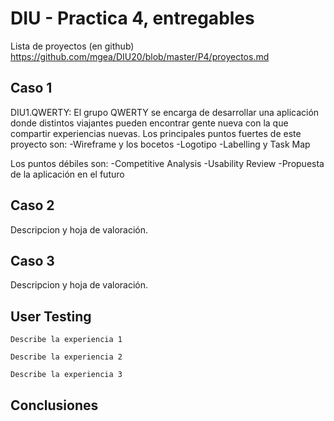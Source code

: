 # DIU - Practica 4, entregables

Lista de proyectos (en github) https://github.com/mgea/DIU20/blob/master/P4/proyectos.md


## Caso 1
DIU1.QWERTY:
El grupo QWERTY se encarga de desarrollar una aplicación donde distintos viajantes pueden encontrar gente nueva con la que 
compartir experiencias nuevas. Los principales puntos fuertes de este proyecto son:
-Wireframe y los bocetos
-Logotipo 
-Labelling y Task Map

Los puntos débiles son:
-Competitive Analysis
-Usability Review
-Propuesta de la aplicación en el futuro




## Caso 2

Descripcion y hoja de valoración.  


## Caso 3

Descripcion y hoja de valoración.   

## User Testing

	Describe la experiencia 1

	Describe la experiencia 2

	Describe la experiencia 3


## Conclusiones
